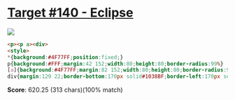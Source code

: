 # [Target #140 - Eclipse](https://cssbattle.dev/play/140)

![](https://cssbattle.dev/targets/140.png)

```HTML
<p><p a><div>
<style>
*{background:#4F77FF;position:fixed;}
p{background:#FFF;margin:42 152;width:80;height:80;border-radius:99%}
[a]{background:#4F77FF;margin:82 152;width:80;height:80;border-radius:99%}
div{margin:129 22;border-bottom:170px solid#1038BF;border-left:170px solid#4F77FF;border-right:170px solid#4F77FF
```

**Score**: 620.25 (313 chars)(100% match)
